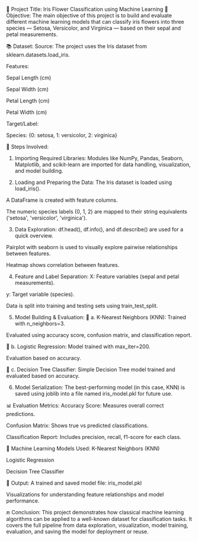🌸 Project Title: Iris Flower Classification using Machine Learning
📌 Objective:
The main objective of this project is to build and evaluate different machine learning models that can classify iris flowers into three species — Setosa, Versicolor, and Virginica — based on their sepal and petal measurements.

📚 Dataset:
Source: The project uses the Iris dataset from sklearn.datasets.load_iris.

Features:

Sepal Length (cm)

Sepal Width (cm)

Petal Length (cm)

Petal Width (cm)

Target/Label:

Species: {0: setosa, 1: versicolor, 2: virginica}

🧾 Steps Involved:
1. Importing Required Libraries:
Modules like NumPy, Pandas, Seaborn, Matplotlib, and scikit-learn are imported for data handling, visualization, and model building.

2. Loading and Preparing the Data:
The Iris dataset is loaded using load_iris().

A DataFrame is created with feature columns.

The numeric species labels (0, 1, 2) are mapped to their string equivalents ('setosa', 'versicolor', 'virginica').

3. Data Exploration:
df.head(), df.info(), and df.describe() are used for a quick overview.

Pairplot with seaborn is used to visually explore pairwise relationships between features.

Heatmap shows correlation between features.

4. Feature and Label Separation:
X: Feature variables (sepal and petal measurements).

y: Target variable (species).

Data is split into training and testing sets using train_test_split.

5. Model Building & Evaluation:
🔹 a. K-Nearest Neighbors (KNN):
Trained with n_neighbors=3.

Evaluated using accuracy score, confusion matrix, and classification report.

🔹 b. Logistic Regression:
Model trained with max_iter=200.

Evaluation based on accuracy.

🔹 c. Decision Tree Classifier:
Simple Decision Tree model trained and evaluated based on accuracy.

6. Model Serialization:
The best-performing model (in this case, KNN) is saved using joblib into a file named iris_model.pkl for future use.

📊 Evaluation Metrics:
Accuracy Score: Measures overall correct predictions.

Confusion Matrix: Shows true vs predicted classifications.

Classification Report: Includes precision, recall, f1-score for each class.

🧠 Machine Learning Models Used:
K-Nearest Neighbors (KNN)

Logistic Regression

Decision Tree Classifier

💾 Output:
A trained and saved model file: iris_model.pkl

Visualizations for understanding feature relationships and model performance.

🔚 Conclusion:
This project demonstrates how classical machine learning algorithms can be applied to a well-known dataset for classification tasks. It covers the full pipeline from data exploration, visualization, model training, evaluation, and saving the model for deployment or reuse.
